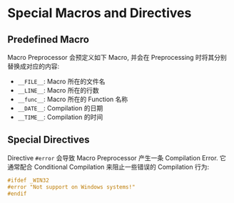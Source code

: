 # Special Macros and Directives

## Predefined Macro 

Macro Preprocessor 会预定义如下 Macro, 并会在 Preprocessing 时将其分别替换成对应的内容:
- `__FILE__`: Macro 所在的文件名
- `__LINE__`: Macro 所在的行数
- `__func__`: Macro 所在的 Function 名称  
- `__DATE__`: Compilation 的日期
- `__TIME__`: Compilation 的时间

## Special Directives

Directive `#error` 会导致 Macro Preprocessor 产生一条 Compilation Error.
它通常配合 Conditional Compilation 来阻止一些错误的 Compilation 行为:

```c++
#ifdef _WIN32
#error "Not support on Windows systems!"
#endif
```
